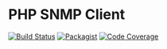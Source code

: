 PHP SNMP Client
===============

[![Build Status](https://github.com/simPod/PHP-SNMP/workflows/CI/badge.svg)](https://github.com/simPod/PHP-SNMP/actions?query=workflow%3A%22CI%22)
[![Packagist](https://poser.pugx.org/simpod/php-snmp/v/stable.svg)](https://packagist.org/packages/simpod/php-snmp)
[![Code Coverage][Coverage image]][CodeCov Master]

[Coverage image]: https://codecov.io/gh/simPod/PHP-SNMP/branch/master/graph/badge.svg
[CodeCov Master]: https://codecov.io/gh/simPod/PHP-SNMP/branch/master
